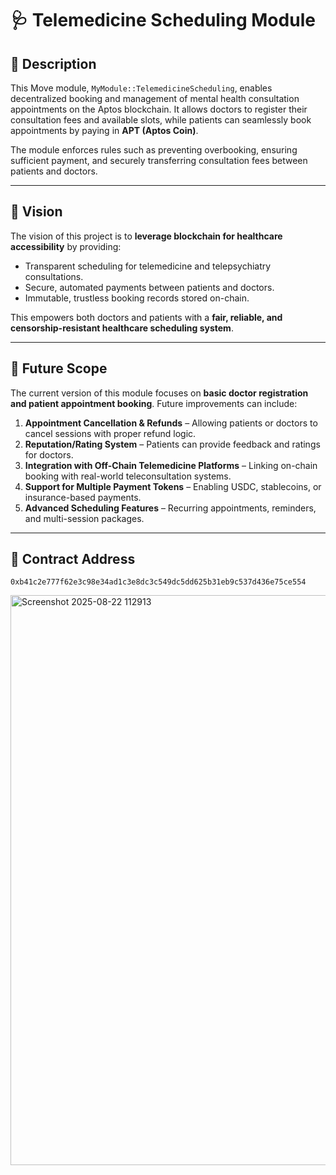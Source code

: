 # 🩺 Telemedicine Scheduling Module

## 📖 Description

This Move module, `MyModule::TelemedicineScheduling`, enables decentralized booking and management of mental health consultation appointments on the Aptos blockchain. It allows doctors to register their consultation fees and available slots, while patients can seamlessly book appointments by paying in **APT (Aptos Coin)**.

The module enforces rules such as preventing overbooking, ensuring sufficient payment, and securely transferring consultation fees between patients and doctors.

---

## 🎯 Vision

The vision of this project is to **leverage blockchain for healthcare accessibility** by providing:

* Transparent scheduling for telemedicine and telepsychiatry consultations.
* Secure, automated payments between patients and doctors.
* Immutable, trustless booking records stored on-chain.

This empowers both doctors and patients with a **fair, reliable, and censorship-resistant healthcare scheduling system**.

---

## 🔮 Future Scope

The current version of this module focuses on **basic doctor registration and patient appointment booking**. Future improvements can include:

1. **Appointment Cancellation & Refunds** – Allowing patients or doctors to cancel sessions with proper refund logic.
2. **Reputation/Rating System** – Patients can provide feedback and ratings for doctors.
3. **Integration with Off-Chain Telemedicine Platforms** – Linking on-chain booking with real-world teleconsultation systems.
4. **Support for Multiple Payment Tokens** – Enabling USDC, stablecoins, or insurance-based payments.
5. **Advanced Scheduling Features** – Recurring appointments, reminders, and multi-session packages.

---

## 📍 Contract Address

```
0xb41c2e777f62e3c98e34ad1c3e8dc3c549dc5dd625b31eb9c537d436e75ce554
```
<img width="1892" height="912" alt="Screenshot 2025-08-22 112913" src="https://github.com/user-attachments/assets/14a5811a-a321-4d46-8bc3-a99f6ddbbf42" />

